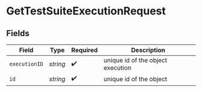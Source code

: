 # GetTestSuiteExecutionRequest


## Fields

| Field                             | Type                              | Required                          | Description                       |
| --------------------------------- | --------------------------------- | --------------------------------- | --------------------------------- |
| `executionID`                     | *string*                          | :heavy_check_mark:                | unique id of the object execution |
| `id`                              | *string*                          | :heavy_check_mark:                | unique id of the object           |